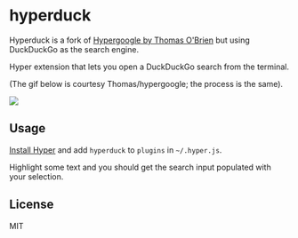 # hyperduck

Hyperduck is a fork of [Hypergoogle by Thomas O'Brien](https://github.com/thomasbeta/hypergoogle) but using DuckDuckGo as the search engine.

Hyper extension that lets you open a DuckDuckGo search from the terminal.

(The gif below is courtesy Thomas/hypergoogle; the process is the same). 

<a href="https://giphy.com/gifs/3oKIP8uQwpm3XHalAQ/fullscreen" target="_blank">
  <img src="https://media.giphy.com/media/3ohryrYgpnTG5U5JaE/giphy.gif" />
</a>

## Usage

[Install Hyper](https://hyper.is/#installation) and add `hyperduck` to `plugins` in `~/.hyper.js`.

Highlight some text and you should get the search input populated with your selection.

## License

MIT
